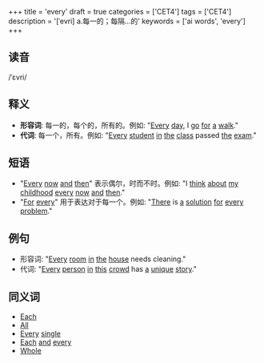 +++
title = 'every'
draft = true
categories = ['CET4']
tags = ['CET4']
description = '[ˈevri] a.每一的；每隔…的'
keywords = ['ai words', 'every']
+++

## 读音
/ˈɛvri/

## 释义
- **形容词**: 每一的，每个的，所有的。例如: "[Every](/post/every/) [day](/post/day/), I [go](/post/go/) [for](/post/for/) [a](/post/a/) [walk](/post/walk/)."
- **代词**: 每一个，所有。例如: "[Every](/post/every/) [student](/post/student/) [in](/post/in/) [the](/post/the/) [class](/post/class/) passed [the](/post/the/) [exam](/post/exam/)."

## 短语
- "[Every](/post/every/) [now](/post/now/) [and](/post/and/) [then](/post/then/)" 表示偶尔，时而不时。例如: "I [think](/post/think/) [about](/post/about/) [my](/post/my/) [childhood](/post/childhood/) [every](/post/every/) [now](/post/now/) [and](/post/and/) [then](/post/then/)."
- "[For](/post/for/) [every](/post/every/)" 用于表达对于每一个。例如: "[There](/post/there/) is [a](/post/a/) [solution](/post/solution/) [for](/post/for/) [every](/post/every/) [problem](/post/problem/)."

## 例句
- 形容词: "[Every](/post/every/) [room](/post/room/) [in](/post/in/) [the](/post/the/) [house](/post/house/) needs cleaning."
- 代词: "[Every](/post/every/) [person](/post/person/) [in](/post/in/) [this](/post/this/) [crowd](/post/crowd/) has [a](/post/a/) [unique](/post/unique/) [story](/post/story/)."

## 同义词
- [Each](/post/each/)
- [All](/post/all/)
- [Every](/post/every/) [single](/post/single/)
- [Each](/post/each/) [and](/post/and/) [every](/post/every/)
- [Whole](/post/whole/)
